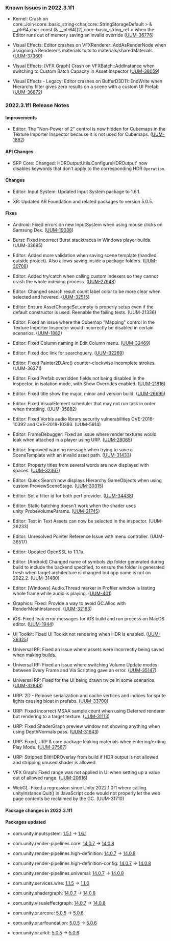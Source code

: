### Known Issues in 2022.3.1f1

- Kernel: Crash on core::Join<core::basic_string<char,core::StringStorageDefault<char> > & __ptr64,char const (& __ptr64)[2],core::basic_string_ref<char> > when the Editor runs out of memory saving an invalid override
    ([UUM-36776](https://issuetracker.unity3d.com/issues/crash-on-core-join-core-basic-string-char-core-stringstoragedefault-and-ptr64-char-const-and-ptr64-2-core-basic-string-ref-when-the-editor-runs-out-of-memory-saving-an-invalid-override))

- Visual Effects: Editor crashes on VFXRenderer::AddAsRenderNode when assigning a Renderer’s materials toits to materials/sharedMaterials
    ([UUM-37360](https://issuetracker.unity3d.com/issues/editor-crashes-on-vfxrenderer-addasrendernode-when-assigning-a-renderers-materials-toits-to-materials-slash-sharedmaterials))

- Visual Effects: [VFX Graph] Crash on VFXBatch::AddInstance when switching to Custom Batch Capacity in Asset Inspector
    ([UUM-38059](https://issuetracker.unity3d.com/issues/vfx-graph-crash-on-vfxbatch-addinstance-when-switching-to-custom-batch-capacity-in-asset-inspector))

- Visual Effects - Legacy: Editor crashes on BufferD3D11::EndWrite when Hierarchy filter gives zero results on a scene with a custom UI Prefab
    ([UUM-36872](https://issuetracker.unity3d.com/issues/editor-crashes-on-bufferd3d11-endwrite-when-hierarchy-filter-gives-zero-results-on-a-scene-with-a-custom-ui-prefab))



### 2022.3.1f1 Release Notes

#### Improvements

- Editor: The "Non-Power of 2" control is now hidden for Cubemaps in the Texture Importer Inspector because it is not used for Cubemaps.
    ([UUM-1882](https://issuetracker.unity3d.com/issues/mapping-option-is-disabled-when-importing-an-image-as-a-point-light-cookie-with-non-power-of-2-option-set-to-none))



#### API Changes

- SRP Core: Changed: HDROutputUtils.ConfigureHDROutput' now disables keywords that don't apply to the corresponding HDR `Operation`.



#### Changes

- Editor: Input System: Updated Input System package to 1.6.1.

- XR: Updated AR Foundation and related packages to version 5.0.5.



#### Fixes

- Android: Fixed errors on new InputSystem when using mouse clicks on Samsung Dex.
    ([UUM-19038](https://issuetracker.unity3d.com/issues/android-uitoolkit-buttons-cant-be-clicked-with-a-cursor-in-samsung-dex-when-using-eventsystem))

- Burst: Fixed incorrect Burst stacktraces in Windows player builds.
    (UUM-33695)

- Editor: Added more validation when saving scene template \(handled outside project\). Also allows saving inside a package folders.
    ([UUM-30708](https://issuetracker.unity3d.com/issues/couldnt-create-asset-file-error-message-and-exception-when-creating-template-scene-asset-outside-assets-folder))

- Editor: Added try/catch when calling custom indexers so they cannot crash the whole indexing process.
    ([UUM-27948](https://issuetracker.unity3d.com/issues/search-window-doesnt-show-any-project-assets))

- Editor: Changed search result count label color to be more clear when selected and hovered.
    ([UUM-32515](https://issuetracker.unity3d.com/issues/search-search-results-amount-is-poorly-visible-when-editor-is-in-light-mode))

- Editor: Ensure AssetChangeSet.empty is properly setup even if the default constructor is used. Reenable the failing tests.
    (UUM-21336)

- Editor: Fixed an issue where the Cubemap "Mapping" control in the Texture Importer Inspector would incorrectly be disabled in certain scenarios.
    ([UUM-1882](https://issuetracker.unity3d.com/issues/mapping-option-is-disabled-when-importing-an-image-as-a-point-light-cookie-with-non-power-of-2-option-set-to-none))

- Editor: Fixed Column naming in Edit Column menu.
    ([UUM-32469](https://issuetracker.unity3d.com/issues/search-column-actions-are-displayed-in-code-strings-edit-m-activequeryguid-not-in-human-language))

- Editor: Fixed doc link for searchquery.
    ([UUM-32269](https://issuetracker.unity3d.com/issues/documentation-link-does-not-work-when-the-category-equals-3d-question-mark-is-clicked))

- Editor: Fixed Painter2D.Arc\(\) counter-clockwise incomplete strokes.
    (UUM-36271)

- Editor: Fixed Prefab overridden fields not being disabled in the inspector, in isolation mode, with Show Overrides enabled.
    ([UUM-21816](https://issuetracker.unity3d.com/issues/uitoolkit-does-not-disable-controls-for-patched-properties-in-prefab-mode-in-context-like-imgui-does))

- Editor: Fixed title show the major, minor and version build.
    ([UUM-26695](https://issuetracker.unity3d.com/issues/full-editor-version-is-not-displayed-in-the-toolbar))

- Editor: Fixed VisualElement scheduler that may not run task in order when throttling.
    (UUM-35882)

- Editor: Fixed Vorbis audio library security vulnerabilities CVE-2018-10392 and CVE-2018-10393.
    (UUM-5914)

- Editor: FrameDebugger: Fixed an issue where render textures would leak when attached in a player using URP.
    ([UUM-28065](https://issuetracker.unity3d.com/issues/frame-debugger-vram-memory-leak))

- Editor: Improved warning message when trying to save a SceneTemplate with an invalid asset path.
    ([UUM-31433](https://issuetracker.unity3d.com/issues/console-displays-error-unityexception-creating-asset-at-path-assets-slash-scenes-slash-scenetemplate-failed-dot-during-scene-template-saving))

- Editor: Property titles from several words are now displayed with spaces.
    ([UUM-32367](https://issuetracker.unity3d.com/issues/search-property-titles-from-several-words-are-displayed-without-the-spaces))

- Editor: Quick Search now displays Hierarchy GameObjects when using custom PreviewSceneStage.
    ([UUM-30315](https://issuetracker.unity3d.com/issues/quick-search-does-not-display-hierarchy-gameobjects-when-using-custom-previewscenestage))

- Editor: Set a filter id for both perf provider.
    ([UUM-34438](https://issuetracker.unity3d.com/issues/some-search-preference-options-have-cut-off-descriptions))

- Editor: Static batching doesn't work when the shader uses unity_ProbeVolumeParams.
    ([UUM-21745](https://issuetracker.unity3d.com/issues/static-batching-doesnt-work-when-the-shader-uses-unity-probevolumeparams))

- Editor: Text in Text Assets can now be selected in the inspector.
    (UUM-36233)

- Editor: Unresolved Pointer Reference Issue with menu controller.
    (UUM-36517)

- Editor: Updated OpenSSL to 1.1.1u.

- Editor: \[Android\] Changed name of symbols zip folder generated during build to include the backend specified, to ensure the folder is generated fresh when target architecture is changed but app name is not on 2022.2.
    (UUM-31480)

- Editor: \[Windows\] Audio.Thread marker in Profiler window is lasting whole frame while audio is playing.
    ([UUM-401](https://issuetracker.unity3d.com/issues/windows-audio-dot-thread-marker-in-profiler-window-is-lasting-whole-frame-while-audio-is-playing))

- Graphics: Fixed: Provide a way to avoid GC.Alloc with RenderMeshInstanced.
    ([UUM-32183](https://issuetracker.unity3d.com/issues/gc-alloc-when-using-graphics-dot-rendermeshinstanced))

- iOS: Fixed leak error messages for iOS build and run process on MacOS editor.
    ([UUM-1944](https://issuetracker.unity3d.com/issues/backport-ios-unfreed-allocation-errors-thrown-in-console-when-executing-build-and-run-with-ios-platform))

- UI Toolkit: Fixed UI Toolkit not rendering when HDR is enabled.
    ([UUM-36325](https://issuetracker.unity3d.com/issues/ui-toolkit-gameobjects-are-not-rendered-when-hdr-is-enabled))

- Universal RP: Fixed an issue where assets were incorrectly being saved when making builds.

- Universal RP: Fixed an issue where switching Volume Update modes between Every Frame and Via Scripting gave an error.
    ([UUM-35147](https://issuetracker.unity3d.com/issues/volume-update-switching-between-via-scripting-and-every-frame-causes-an-error))

- Universal RP: Fixed for the UI being drawn twice in some scenarios.
    ([UUM-32848](https://issuetracker.unity3d.com/issues/ui-is-drawn-twice-in-the-urp-project))

- URP: 2D - Remove serialization and cache vertices and indices for sprite lights causing bloat in prefabs.
    ([UUM-33700](https://issuetracker.unity3d.com/issues/large-prefab-size-when-it-contains-urp-light2d-field-overrides))

- URP: Fixed incorrect MSAA sample count when using Deferred renderer but rendering to a target texture.
    ([UUM-31113](https://issuetracker.unity3d.com/issues/scene-window-isnt-rendered-when-camera-gameobject-is-selected))

- URP: Fixed ShaderGraph preview window not showing anything when using DepthNormals pass.
    ([UUM-31643](https://issuetracker.unity3d.com/issues/shader-graph-editor-main-preview-window-is-blank))

- URP: Fixed, URP &amp; core package leaking materials when entering/exiting Play Mode.
    ([UUM-27587](https://issuetracker.unity3d.com/issues/resources-dot-findobjectsoftypeall-typeof-material-dot-length-increases-every-time-when-entering-slash-exiting-play-mode))

- URP: Stripped BlitHDROverlay from build if HDR output is not allowed and stripping unused shader is allowed.

- VFX Graph: Fixed range was not applied in UI when setting up a value out of allowed range.
    ([UUM-20616](https://issuetracker.unity3d.com/issues/vfx-min-slash-max-slash-range-is-not-reflected-in-ui-for-numeric-properties))

- WebGL: Fixed a regression since Unity 2022.1.0f1 where calling unityInstance.Quit\(\) in JavaScript code would not properly let the web page contents be reclaimed by the GC.
    (UUM-31710)




#### Package changes in 2022.3.1f1

#### Packages updated

- com.unity.inputsystem: [1.5.1](https://docs.unity3d.com/Packages/com.unity.inputsystem@1.5//changelog/CHANGELOG.html) &#x2192; [1.6.1](https://docs.unity3d.com/Packages/com.unity.inputsystem@1.6//changelog/CHANGELOG.html)

- com.unity.render-pipelines.core: [14.0.7](https://docs.unity3d.com/Packages/com.unity.render-pipelines.core@14.0//changelog/CHANGELOG.html) &#x2192; [14.0.8](https://docs.unity3d.com/Packages/com.unity.render-pipelines.core@14.0//changelog/CHANGELOG.html)

- com.unity.render-pipelines.high-definition: [14.0.7](https://docs.unity3d.com/Packages/com.unity.render-pipelines.high-definition@14.0//changelog/CHANGELOG.html) &#x2192; [14.0.8](https://docs.unity3d.com/Packages/com.unity.render-pipelines.high-definition@14.0//changelog/CHANGELOG.html)

- com.unity.render-pipelines.high-definition-config: [14.0.7](https://docs.unity3d.com/Packages/com.unity.render-pipelines.high-definition-config@14.0//changelog/CHANGELOG.html) &#x2192; [14.0.8](https://docs.unity3d.com/Packages/com.unity.render-pipelines.high-definition-config@14.0//changelog/CHANGELOG.html)

- com.unity.render-pipelines.universal: [14.0.7](https://docs.unity3d.com/Packages/com.unity.render-pipelines.universal@14.0//changelog/CHANGELOG.html) &#x2192; [14.0.8](https://docs.unity3d.com/Packages/com.unity.render-pipelines.universal@14.0//changelog/CHANGELOG.html)

- com.unity.services.wire: [1.1.5](https://docs.unity3d.com/Packages/com.unity.services.wire@1.1//changelog/CHANGELOG.html) &#x2192; [1.1.6](https://docs.unity3d.com/Packages/com.unity.services.wire@1.1//changelog/CHANGELOG.html)

- com.unity.shadergraph: [14.0.7](https://docs.unity3d.com/Packages/com.unity.shadergraph@14.0//changelog/CHANGELOG.html) &#x2192; [14.0.8](https://docs.unity3d.com/Packages/com.unity.shadergraph@14.0//changelog/CHANGELOG.html)

- com.unity.visualeffectgraph: [14.0.7](https://docs.unity3d.com/Packages/com.unity.visualeffectgraph@14.0//changelog/CHANGELOG.html) &#x2192; [14.0.8](https://docs.unity3d.com/Packages/com.unity.visualeffectgraph@14.0//changelog/CHANGELOG.html)

- com.unity.xr.arcore: [5.0.5](https://docs.unity3d.com/Packages/com.unity.xr.arcore@5.0//changelog/CHANGELOG.html) &#x2192; [5.0.6](https://docs.unity3d.com/Packages/com.unity.xr.arcore@5.0//changelog/CHANGELOG.html)

- com.unity.xr.arfoundation: [5.0.5](https://docs.unity3d.com/Packages/com.unity.xr.arfoundation@5.0//changelog/CHANGELOG.html) &#x2192; [5.0.6](https://docs.unity3d.com/Packages/com.unity.xr.arfoundation@5.0//changelog/CHANGELOG.html)

- com.unity.xr.arkit: [5.0.5](https://docs.unity3d.com/Packages/com.unity.xr.arkit@5.0//changelog/CHANGELOG.html) &#x2192; [5.0.6](https://docs.unity3d.com/Packages/com.unity.xr.arkit@5.0//changelog/CHANGELOG.html)
